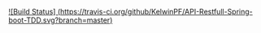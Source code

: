 [![Build Status] (https://travis-ci.org/github/KelwinPF/API-Restfull-Spring-boot-TDD.svg?branch=master)](https://travis-ci.org/github/KelwinPF/API-Restfull-Spring-boot-TDD)